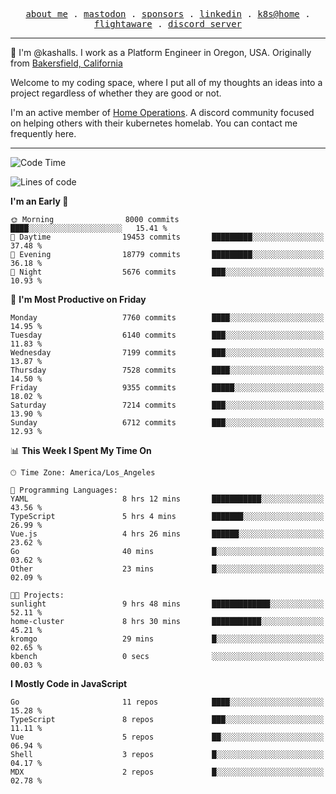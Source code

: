 <p align="center">
  <samp>
    <a href="https://jordanjones.org/">about me</a> .
    <a rel="me" href="https://mastodon.social/@kashall">mastodon</a> .
    <a href="https://github.com/sponsors/kashalls">sponsors</a> .
    <a href="https://linkedin.com/in/jordpjones">linkedin</a> .
    <a href="https://github.com/kashalls/home-cluster">k8s@home</a> .
    <a href="https://flightaware.com/adsb/stats/user/kashalls">flightaware</a> .
    <a href="https://discord.gg/V2WrCfqba9">discord server</a>
  </samp>
</p>

----------------------------------------------------------------

:wave: I'm @kashalls. I work as a Platform Engineer in Oregon, USA. Originally from [Bakersfield, California](https://maps.app.goo.gl/QQMtywTWghpXB6Tu6)

Welcome to my coding space, where I put all of my thoughts an ideas into a project regardless of whether they are good or not.

I'm an active member of [Home Operations](https://discord.gg/home-operations). A discord community focused on helping others with their kubernetes homelab. You can contact me frequently here.

----------------------------------------------------------------
<!--START_SECTION:waka-->
![Code Time](http://img.shields.io/badge/Code%20Time-2%2C471%20hrs%206%20mins-blue)

![Lines of code](https://img.shields.io/badge/From%20Hello%20World%20I%27ve%20Written-10.6%20million%20lines%20of%20code-blue)

**I'm an Early 🐤** 

```text
🌞 Morning                8000 commits        ████░░░░░░░░░░░░░░░░░░░░░   15.41 % 
🌆 Daytime                19453 commits       █████████░░░░░░░░░░░░░░░░   37.48 % 
🌃 Evening                18779 commits       █████████░░░░░░░░░░░░░░░░   36.18 % 
🌙 Night                  5676 commits        ███░░░░░░░░░░░░░░░░░░░░░░   10.93 % 
```
📅 **I'm Most Productive on Friday** 

```text
Monday                   7760 commits        ████░░░░░░░░░░░░░░░░░░░░░   14.95 % 
Tuesday                  6140 commits        ███░░░░░░░░░░░░░░░░░░░░░░   11.83 % 
Wednesday                7199 commits        ███░░░░░░░░░░░░░░░░░░░░░░   13.87 % 
Thursday                 7528 commits        ████░░░░░░░░░░░░░░░░░░░░░   14.50 % 
Friday                   9355 commits        █████░░░░░░░░░░░░░░░░░░░░   18.02 % 
Saturday                 7214 commits        ███░░░░░░░░░░░░░░░░░░░░░░   13.90 % 
Sunday                   6712 commits        ███░░░░░░░░░░░░░░░░░░░░░░   12.93 % 
```


📊 **This Week I Spent My Time On** 

```text
🕑︎ Time Zone: America/Los_Angeles

💬 Programming Languages: 
YAML                     8 hrs 12 mins       ███████████░░░░░░░░░░░░░░   43.56 % 
TypeScript               5 hrs 4 mins        ███████░░░░░░░░░░░░░░░░░░   26.99 % 
Vue.js                   4 hrs 26 mins       ██████░░░░░░░░░░░░░░░░░░░   23.62 % 
Go                       40 mins             █░░░░░░░░░░░░░░░░░░░░░░░░   03.62 % 
Other                    23 mins             █░░░░░░░░░░░░░░░░░░░░░░░░   02.09 % 

🐱‍💻 Projects: 
sunlight                 9 hrs 48 mins       █████████████░░░░░░░░░░░░   52.11 % 
home-cluster             8 hrs 30 mins       ███████████░░░░░░░░░░░░░░   45.21 % 
kromgo                   29 mins             █░░░░░░░░░░░░░░░░░░░░░░░░   02.65 % 
kbench                   0 secs              ░░░░░░░░░░░░░░░░░░░░░░░░░   00.03 % 
```

**I Mostly Code in JavaScript** 

```text
Go                       11 repos            ████░░░░░░░░░░░░░░░░░░░░░   15.28 % 
TypeScript               8 repos             ███░░░░░░░░░░░░░░░░░░░░░░   11.11 % 
Vue                      5 repos             ██░░░░░░░░░░░░░░░░░░░░░░░   06.94 % 
Shell                    3 repos             █░░░░░░░░░░░░░░░░░░░░░░░░   04.17 % 
MDX                      2 repos             █░░░░░░░░░░░░░░░░░░░░░░░░   02.78 % 
```




<!--END_SECTION:waka-->

